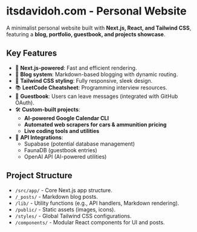 # **itsdavidoh.com - Personal Website**
A minimalist personal website built with **Next.js, React, and Tailwind CSS**, featuring a **blog, portfolio, guestbook, and projects showcase**.

## **Key Features**
- 🚀 **Next.js-powered**: Fast and efficient rendering.
- 📝 **Blog system**: Markdown-based blogging with dynamic routing.
- 🎨 **Tailwind CSS styling**: Fully responsive, sleek design.
- 📚 **LeetCode Cheatsheet**: Programming interview resources.
- 📜 **Guestbook**: Users can leave messages (integrated with GitHub OAuth).
- 🛠️ **Custom-built projects**:
  - **AI-powered Google Calendar CLI**
  - **Automated web scrapers for cars & ammunition pricing**
  - **Live coding tools and utilities**
- 📡 **API Integrations**:
  - Supabase (potential database management)
  - FaunaDB (guestbook entries)
  - OpenAI API (AI-powered utilities)

## **Project Structure**
- `/src/app/` - Core Next.js app structure.
- `/_posts/` - Markdown blog posts.
- `/lib/` - Utility functions (e.g., API handlers, Markdown rendering).
- `/public/` - Static assets (images, icons).
- `/styles/` - Global Tailwind CSS configurations.
- `/components/` - Modular React components for UI and posts.
